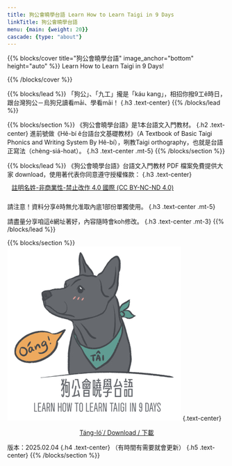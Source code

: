 ```yaml
---
title: 狗公會曉學台語 Learn How to Learn Taigi in 9 Days
linkTitle: 狗公會曉學台語
menu: {main: {weight: 20}}
cascade: {type: "about"}
---
```


{{% blocks/cover title="狗公會曉學台語" image_anchor="bottom" height="auto" %}}
Learn How to Learn Taigi in 9 Days!
<!-- {.mt-5} -->
{{% /blocks/cover %}}

{{% blocks/lead %}}
「狗公」、「九工」攏是「káu kang」，相招你撥9工ê時日，跟台灣狗公－烏狗兄讀看māi、學看māi！
{.h3 .text-center}
{{% /blocks/lead %}}

{{% blocks/section %}}
《狗公會曉學台語》是1本台語文入門教材。
{.h2 .text-center}
進前號做《Hê-bí ê台語台文基礎教材》（A Textbook of Basic Taigi Phonics and Writing System By Hê-bí），咧教Taigi orthography，也就是台語正寫法（chèng-siá-hoat）。
{.h3 .text-center .mt-5}
{{% /blocks/section %}}

{{% blocks/lead %}}
《狗公會曉學台語》台語文入門教材 PDF 檔案免費提供大家 download，使用著代表你同意遵守授權條款：
{.h3 .text-center}
<a style="display:block; padding:10px" href="https://creativecommons.org/licenses/by-nc-nd/4.0/deed.zh-hant" target="_blank">
註明名姓-非商業性-禁止改作 4.0 國際 (CC BY-NC-ND 4.0)
</a>

請注意！資料分享ê時無允准取內底1部份單獨使用。
{.h3 .text-center .mt-5}

請盡量分享咱這ê網址著好，內容隨時會koh修改。
{.h3 .text-center .mt-3}
{{% /blocks/lead %}}

{{% blocks/section %}}
![kauchai_logo](/images/kauchai_logo.jpg)
{.text-center}

<div style="text-align: center">
<a class="btn btn-lg btn-primary me-3 mb-4" href="https://khi.taigi.info/kaukang20250204" target="_blank">
  Táng-ló͘ / Download / 下載 <i class="fa-solid fa-file-arrow-down ms-2"></i>
</a>
</div>

版本：2025.02.04
{.h4 .text-center}
（有時間有需要就會更新）
{.h5 .text-center}
{{% /blocks/section %}}
